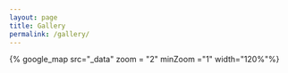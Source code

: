 ```yaml
---
layout: page
title: Gallery
permalink: /gallery/
---
```

  {% google_map src="_data" zoom = "2"  minZoom ="1" width="120%"%}
